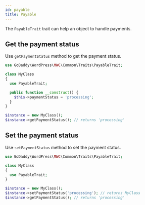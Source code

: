 ```yaml
---
id: payable
title: Payable
---
```


The `PayableTrait` trait can help an object to handle payments.

## Get the payment status

Use `getPaymentStatus` method to get the payment status.

```php
use GoDaddy\WordPress\MWC\Common\Traits\PayableTrait;

class MyClass
{
  use PayableTrait;

  public function __construct() {
    $this->paymentStatus = 'processing';
  }
}

$instance = new MyClass();
$instance->getPaymentStatus(); // returns 'processing'
```

## Set the payment status

Use `setPaymentStatus` method to set the payment status.

```php
use GoDaddy\WordPress\MWC\Common\Traits\PayableTrait;

class MyClass
{
  use PayableTrait;
}

$instance = new MyClass();
$instance->setPaymentStatus('processing'); // returns MyClass
$instance->getPaymentStatus(); // returns 'processing'
```
